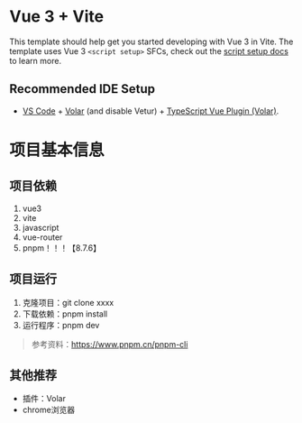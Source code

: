 # Vue 3 + Vite

This template should help get you started developing with Vue 3 in Vite. The template uses Vue 3 `<script setup>` SFCs, check out the [script setup docs](https://v3.vuejs.org/api/sfc-script-setup.html#sfc-script-setup) to learn more.

## Recommended IDE Setup

- [VS Code](https://code.visualstudio.com/) + [Volar](https://marketplace.visualstudio.com/items?itemName=Vue.volar) (and disable Vetur) + [TypeScript Vue Plugin (Volar)](https://marketplace.visualstudio.com/items?itemName=Vue.vscode-typescript-vue-plugin).

# 项目基本信息
## 项目依赖
1. vue3
2. vite
3. javascript
4. vue-router
5. pnpm！！！【8.7.6】
## 项目运行
1. 克隆项目：git clone xxxx
2. 下载依赖：pnpm install
3. 运行程序：pnpm dev
> 参考资料：https://www.pnpm.cn/pnpm-cli
## 其他推荐
+ 插件：Volar
+ chrome浏览器
